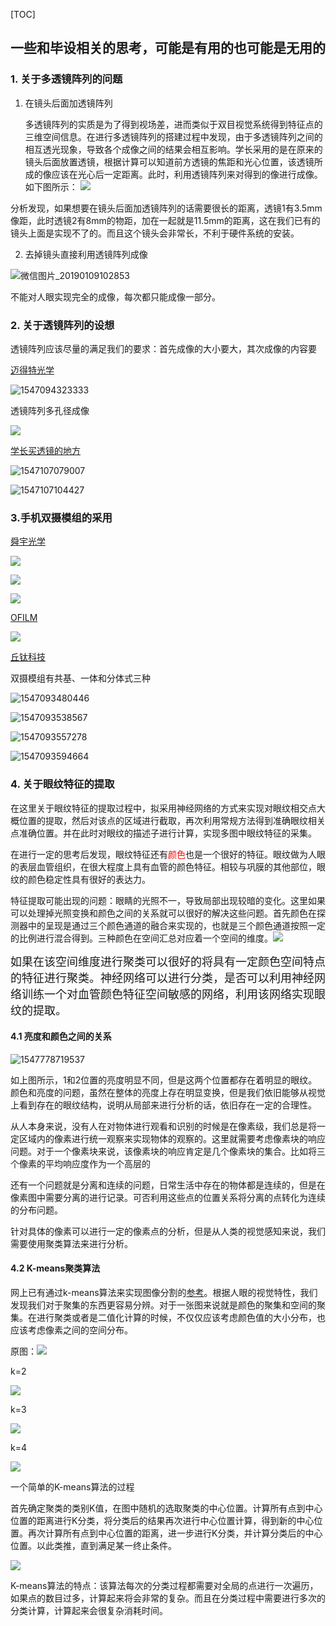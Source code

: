 [TOC]

## 一些和毕设相关的思考，可能是有用的也可能是无用的

### 1. 关于多透镜阵列的问题

1. 在镜头后面加透镜阵列

   多透镜阵列的实质是为了得到视场差，进而类似于双目视觉系统得到特征点的三维空间信息。在进行多透镜阵列的搭建过程中发现，由于多透镜阵列之间的相互透光现象，导致各个成像之间的结果会相互影响。学长采用的是在原来的镜头后面放置透镜，根据计算可以知道前方透镜的焦距和光心位置，该透镜所成的像应该在光心后一定距离。此时，利用透镜阵列来对得到的像进行成像。如下图所示： ![](images/微信图片_20190109101706.jpg)

分析发现，如果想要在镜头后面加透镜阵列的话需要很长的距离，透镜1有3.5mm像距，此时透镜2有8mm的物距，加在一起就是11.5mm的距离，这在我们已有的镜头上面是实现不了的。而且这个镜头会非常长，不利于硬件系统的安装。

2. 去掉镜头直接利用透镜阵列成像

![微信图片_20190109102853](images/微信图片_20190109102853.jpg)

不能对人眼实现完全的成像，每次都只能成像一部分。

### 2. 关于透镜阵列的设想

透镜阵列应该尽量的满足我们的要求：首先成像的大小要大，其次成像的内容要

[迈得特光学](http://www.mdtp-optics.com/producta/?type=detail&id=15)

![1547094323333](images/1547094323333.png)

透镜阵列多孔径成像

![](images/20130807183422_1491.jpg)

[学长买透镜的地方](http://io.rayscience.com/product-314.html)

![1547107079007](images/1547107079007.png)

![1547107104427](images/1547107104427.png)

### 3.手机双摄模组的采用

[舜宇光学](http://www.sunnyoptical.com/001007009/p265.html)

![](images/20160761552388622.jpg)

![](images/201607615521135346.jpg)

![](images/201607615522027557.png)

[OFILM](http://www.ofilm.com/field_inner_19.html)

![](images/20181116194640_15823.png)



[丘钛科技](http://www.qtechglobal.com/product_info_2.html?page=1)

双摄模组有共基、一体和分体式三种

![1547093480446](images/1547093480446.png)

![1547093538567](images/1547093538567.png)

![1547093557278](images/1547093557278.png)

![1547093594664](images/1547093594664.png)

### 4. 关于眼纹特征的提取

在这里关于眼纹特征的提取过程中，拟采用神经网络的方式来实现对眼纹相交点大概位置的提取，然后对该点的区域进行截取，再次利用常规方法得到准确眼纹相关点准确位置。并在此时对眼纹的描述子进行计算，实现多图中眼纹特征的采集。

在进行一定的思考后发现，眼纹特征还有<font color=#FF0000>颜色</font>也是一个很好的特征。眼纹做为人眼的表层血管组织，在很大程度上具有血管的颜色特征。相较与巩膜的其他部位，眼纹的颜色稳定性具有很好的表达力。

特征提取可能出现的问题：眼睛的光照不一，导致局部出现较暗的变化。这里如果可以处理掉光照变换和颜色之间的关系就可以很好的解决这些问题。首先颜色在探测器中的呈现是通过三个颜色通道的融合来实现的，也就是三个颜色通道按照一定的比例进行混合得到。三种颜色在空间汇总对应着一个空间的维度。![](images/536358-20170318083044510-544926603.jpg)

<font face="黑体" size=4>如果在该空间维度进行聚类可以很好的将具有一定颜色空间特点的特征进行聚类。神经网络可以进行分类，是否可以利用神经网络训练一个对血管颜色特征空间敏感的网络，利用该网络实现眼纹的提取。</font>

#### 4.1 亮度和颜色之间的关系

![1547778719537](images/1547778719537.png)

如上图所示，1和2位置的亮度明显不同，但是这两个位置都存在着明显的眼纹。颜色和亮度的问题，虽然在整体的亮度上存在明显变换，但是我们依旧能够从视觉上看到存在的眼纹结构，说明从局部来进行分析的话，依旧存在一定的合理性。

从人本身来说，没有人在对物体进行观看和识别的时候是在像素级，我们总是将一定区域内的像素进行统一观察来实现物体的观察的。这里就需要考虑像素块的响应问题。对于一个像素块来说，该像素块的响应肯定是几个像素块的集合。比如将三个像素的平均响应度作为一个高层的



还有一个问题就是分离和连续的问题，日常生活中存在的物体都是连续的，但是在像素图中需要分离的进行记录。可否利用这些点的位置关系将分离的点转化为连续的分布问题。    

针对具体的像素可以进行一定的像素点的分析，但是从人类的视觉感知来说，我们需要使用聚类算法来进行分析。

#### 4.2 K-means聚类算法

网上已有通过k-means算法来实现图像分割的[参考](https://blog.csdn.net/dcrmg/article/details/53014023)。根据人眼的视觉特性，我们发现我们对于聚集的东西更容易分辨。对于一张图来说就是颜色的聚集和空间的聚集。在进行聚类或者是二值化计算的时候，不仅仅应该考虑颜色值的大小分布，也应该考虑像素之间的空间分布。                                                   

原图：![](images/20161102233606898)

k=2

![](images/20161102234140166)

k=3

![](images/20161102234527668)

k=4

![](images/20161102233639461)



一个简单的K-means算法的过程

首先确定聚类的类别K值，在图中随机的选取聚类的中心位置。计算所有点到中心位置的距离进行K分类，将分类后的结果再次进行中心位置计算，得到新的中心位置。再次计算所有点到中心位置的距离，进一步进行K分类，并计算分类后的中心位置。以此类推，直到满足某一终止条件。

![](images/20161102230315680)

K-means算法的特点：该算法每次的分类过程都需要对全局的点进行一次遍历，如果点的数目过多，计算起来将会非常的复杂。而且在分类过程中需要进行多次的分类计算，计算起来会很复杂消耗时间。                                                                                                                                                                                                                                                                                                                                                                                                                                     